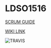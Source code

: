 # LDSO1516


[SCRUM GUIDE](http://www.scrumguides.org/docs/scrumguide/v1/scrum-guide-us.pdf)

[WIKI LINK](https://github.com/Famarante/LDSO1516/wiki/Report_Grupo_LDSOT2G2)


![TRAVIS](https://magnum.travis-ci.com/Famarante/LDSO1516.svg?token=BiSWy6p5zKXp6gRcB13p&branch=master)
